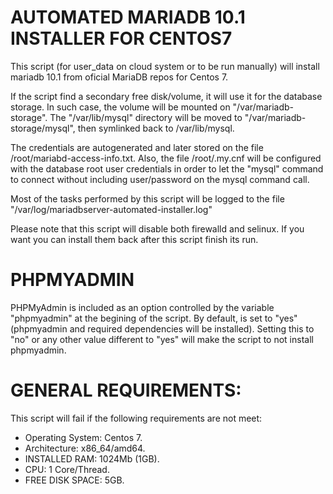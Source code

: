 # AUTOMATED MARIADB 10.1 INSTALLER FOR CENTOS7

This script (for user_data on cloud system or to be run manually) will install mariadb 10.1 from oficial MariaDB repos for Centos 7.

If the script find a secondary free disk/volume, it will use it for the database storage. In such case, the volume will be mounted on "/var/mariadb-storage". The "/var/lib/mysql" directory will be moved to "/var/mariadb-storage/mysql", then symlinked back to /var/lib/mysql.

The credentials are autogenerated and later stored on the file /root/mariabd-access-info.txt. Also, the file /root/.my.cnf will be configured with the database root user credentials in order to let the "mysql" command to connect without including user/password on the mysql command call.

Most of the tasks performed by this script will be logged to the file "/var/log/mariadbserver-automated-installer.log"

Please note that this script will disable both firewalld and selinux. If you want you can install them back after this script finish its run.

# PHPMYADMIN

PHPMyAdmin is included as an option controlled by the variable "phpmyadmin" at the begining of the script. By default, is set to "yes" (phpmyadmin and required dependencies will be installed). Setting this to "no" or any other value different to "yes" will make the script to not install phpmyadmin.


# GENERAL REQUIREMENTS:

This script will fail if the following requirements are not meet:

- Operating System: Centos 7.
- Architecture: x86_64/amd64.
- INSTALLED RAM: 1024Mb (1GB).
- CPU: 1 Core/Thread.
- FREE DISK SPACE: 5GB.
